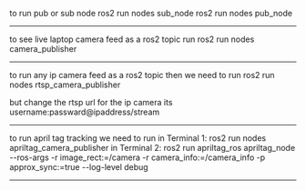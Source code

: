 to run pub or sub node 
ros2 run nodes sub_node
ros2 run nodes pub_node
_________________________________________________________________

to see live laptop camera feed as a ros2 topic  run
ros2 run nodes camera_publisher
_________________________________________________________________

to run any ip camera feed as a ros2 topic then we need to run 
ros2 run nodes rtsp_camera_publisher

but change the rtsp url for the ip camera its 
username:passward@ipaddress/stream
_________________________________________________________________

to run april tag tracking we need to run 
in Terminal 1: ros2 run nodes apriltag_camera_publisher
in Terminal 2: ros2 run apriltag_ros apriltag_node --ros-args -r image_rect:=/camera -r camera_info:=/camera_info -p approx_sync:=true --log-level debug


__________________________________________________________________________